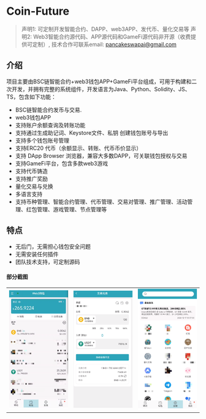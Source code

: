 # Coin-Future   

>  声明1: 可定制开发智能合约、DAPP、web3APP、发代币、量化交易等
>  声明2: Web3智能合约源代码、APP源代码和GameFi源代码非开源（收费提供可定制）, 技术合作可联系email: pancakeswapai@gmail.com  


## 介绍

项目主要由BSC链智能合约+web3钱包APP+GameFi平台组成，可用于构建和二次开发，并拥有完整的系统组件，开发语言为Java、Python、Solidity、JS、TS，包含如下功能：
- BSC链智能合约发币与交易. 
- web3钱包APP
- 支持账户余额查询及转账功能
- 支持通过生成助记词、Keystore文件、私钥 创建钱包账号与导出
- 支持多个钱包账号管理
- 支持ERC20 代币（余额显示、转账、代币币价显示）
- 支持 DApp Browser 浏览器，兼容大多数DAPP，可关联钱包授权与交易
- 支持GameFi平台，包含多款web3游戏
- 支持代币铸造
- 支持推广奖励 
- 量化交易与兑换 
- 多语言支持 
- 支持币种管理、智能合约管理、代币管理、交易对管理、推广管理、活动管理、红包管理、游戏管理、节点管理等
  
## 特点
- 无后门，无需担心钱包安全问题
- 无需安装任何插件
- 团队技术支持，可定制源码

#### 部分截图
<table>
    <tr>
         <td width="33.33%"><img src="./w1.png" width="100%" height="auto"/></td>
     <td width="33.33%"><img src="./w2.png" width="100%" height="auto"/></td>
     <td width="33.33%"><img src="./d1.png" width="100%" height="auto"/></td>
    </tr>
</table>
